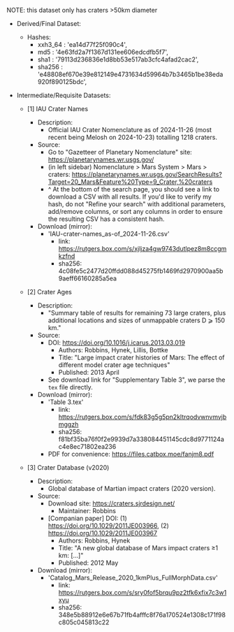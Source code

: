 NOTE: this dataset only has craters >50km diameter

- Derived/Final Dataset:
    - Hashes:
        - xxh3_64 : 'ea14d77f25f090c4',
        - md5     : '4e63fd2a7f1367d131ee606edcdfb5f7',
        - sha1    : '79113d236836e1d8bb53e517ab3cfc4afad2cac2',
        - sha256  : 'e48808ef670e39e812149e4731634d59964b7b3465b1be38eda920f890125bdc',



- Intermediate/Requisite Datasets:

    - [1] IAU Crater Names
        - Description:
            - Official IAU Crater Nomenclature as of 2024-11-26 (most recent being Melosh on 2024-10-23) totalling 1218 craters.
        - Source:
            - Go to "Gazetteer of Planetary Nomenclature" site: https://planetarynames.wr.usgs.gov/
            - (in left sidebar) Nomenclature > Mars System > Mars > craters: https://planetarynames.wr.usgs.gov/SearchResults?Target=20_Mars&Feature%20Type=9_Crater,%20craters
            - ^ At the bottom of the search page, you should see a link to download a CSV with all results. If you'd like to verify my hash, do not "Refine your search" with additional parameters, add/remove columns, or sort any columns in order to ensure the resulting CSV has a consistent hash.
        - Download (mirror):
            - 'IAU-crater-names_as-of_2024-11-26.csv'
                - link: https://rutgers.box.com/s/xjljza4gw9743dutlpez8m8ccgmkzfnd
                - sha256: 4c08fe5c2477d20ffdd088d45275fb1469fd2970900aa5b9aeff66160285a5ea

    - [2] Crater Ages
        - Description:
            - "Summary table of results for remaining 73 large craters, plus additional locations and sizes of unmappable craters D ⩾ 150 km."
        - Source:
            - DOI: https://doi.org/10.1016/j.icarus.2013.03.019
                - Authors: Robbins, Hynek, Lillis, Bottke
                - Title: "Large impact crater histories of Mars: The effect of different model crater age techniques"
                - Published: 2013 April
            - See download link for "Supplementary Table 3", we parse the `tex` file directly.
        - Download (mirror):
            - 'Table 3.tex'
                - link: https://rutgers.box.com/s/fdk83g5g5pn2kltrqodvwnvmvjbmggzh
                - sha256: f81bf35ba76f0f2e9939d7a338084451145cdc8d9771124ac4e8ec71802ea236
            - PDF for convenience: https://files.catbox.moe/fanjm8.pdf

    - [3] Crater Database (v2020)
        - Description:
            - Global database of Martian impact craters (2020 version).
        - Source:
            - Download site: https://craters.sjrdesign.net/
                - Maintainer: Robbins
            - [Companian paper] DOI: (1) https://doi.org/10.1029/2011JE003966, (2) https://doi.org/10.1029/2011JE003967
                - Authors: Robbins, Hynek
                - Title: "A new global database of Mars impact craters ≥1 km: [...]"
                - Published: 2012 May
        - Download (mirror):
            - 'Catalog_Mars_Release_2020_1kmPlus_FullMorphData.csv'
                - link: https://rutgers.box.com/s/sry0fof5brqu9pz2tfk6xfix7c3w1xyu
                - sha256: 348e5b88912e6e67b71fb4afffc8f76a170524e1308c171f98c805c045813c22
